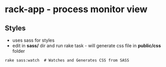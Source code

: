# rack-app - process monitor view


## Styles
- uses sass for styles
- edit in **sass/** dir and run rake task - will generate css file in **public/css** folder

```
rake sass:watch  # Watches and Generates CSS from SASS
```
